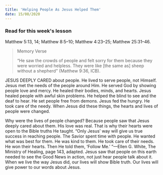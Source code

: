 ```yaml
---
title: 'Helping People As Jesus Helped Them'
date: 15/08/2020
---
```


### Read for this week's lesson
Matthew 5:13, 14; Matthew 8:5–10; Matthew 4:23–25; Matthew 25:31–46.

> <p>Memory Verse</p>
> “He saw the crowds of people and felt sorry for them because they were worried and helpless. They were like [the same as] sheep without a shepherd” (Matthew 9:36, ICB).

JESUS DEEPLY CARED about people. He lived to serve people, not Himself. Jesus met the needs of the people around Him. He served God by showing people love and mercy. He healed their bodies, minds, and hearts. Jesus healed people with awful skin problems. He helped the blind to see and the deaf to hear. He set people free from demons. Jesus fed the hungry. He took care of the needy. When Jesus did these things, the hearts and lives of people were changed.

Why were the lives of people changed? Because people saw that Jesus deeply cared about them. His love was real. That is why their hearts were open to the Bible truths He taught. “Only Jesus’ way will give us true success in reaching people. The Savior spent time with people. He wanted what was best for them. He was kind to them. He took care of their needs. He won their hearts. Then He told them, ‘Follow Me.’ ”—Ellen G. White, The Ministry of Healing, page 143, adapted. Jesus saw that people on this earth needed to see the Good News in action, not just hear people talk about it. When we live the way Jesus did, our lives will show Bible truth. Our lives will give power to our words about Jesus.
